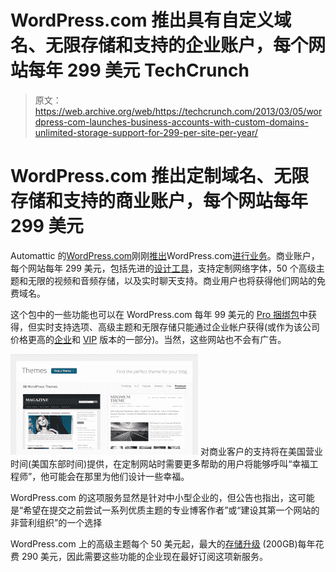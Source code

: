 # WordPress.com 推出具有自定义域名、无限存储和支持的企业账户，每个网站每年 299 美元 TechCrunch

> 原文：<https://web.archive.org/web/https://techcrunch.com/2013/03/05/wordpress-com-launches-business-accounts-with-custom-domains-unlimited-storage-support-for-299-per-site-per-year/>

# WordPress.com 推出定制域名、无限存储和支持的商业账户，每个网站每年 299 美元

Automattic 的[WordPress.com](https://web.archive.org/web/20221206025951/http://wordpress.com/)刚刚[推出](https://web.archive.org/web/20221206025951/http://en.blog.wordpress.com/2013/03/05/introducing-wordpress-business/)WordPress.com[进行业务](https://web.archive.org/web/20221206025951/http://en.wordpress.com/business/)。商业账户，每个网站每年 299 美元，包括先进的[设计工具](https://web.archive.org/web/20221206025951/http://store.wordpress.com/premium-upgrades/custom-design/)，支持定制网络字体，50 个高级主题和无限的视频和音频存储，以及实时聊天支持。商业用户也将获得他们网站的免费域名。

这个包中的一些功能也可以在 WordPress.com 每年 99 美元的 [Pro 捆绑包](https://web.archive.org/web/20221206025951/http://store.wordpress.com/premium-upgrades/pro-bundle/)中获得，但实时支持选项、高级主题和无限存储只能通过企业帐户获得(或作为该公司价格更高的[企业](https://web.archive.org/web/20221206025951/http://en.wordpress.com/enterprise/)和 [VIP](https://web.archive.org/web/20221206025951/http://vip.wordpress.com/) 版本的一部分)。当然，这些网站也不会有广告。

[![showcase-with-premium-themes-retina](img/b1b3845469d94763d1835cd2afe4db2f.png)](https://web.archive.org/web/20221206025951/https://beta.techcrunch.com/2013/03/05/wordpress-com-launches-business-accounts-with-custom-domains-unlimited-storage-support-for-299-per-site-per-year/showcase-with-premium-themes-retina/) 对商业客户的支持将在美国营业时间(美国东部时间)提供，在定制网站时需要更多帮助的用户将能够呼叫“幸福工程师”，他可能会在那里为他们设计一些幸福。

WordPress.com 的这项服务显然是针对中小型企业的，但公告也指出，这可能是“希望在提交之前尝试一系列优质主题的专业博客作者”或“建设其第一个网站的非营利组织”的一个选择

WordPress.com 上的高级主题每个 50 美元起，最大的[存储升级](https://web.archive.org/web/20221206025951/http://en.support.wordpress.com/space-upgrade/) (200GB)每年花费 290 美元，因此需要这些功能的企业现在最好订阅这项新服务。